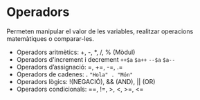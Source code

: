 # Operadors

Permeten manipular el valor de les variables, realitzar operacions matemàtiques o comparar-les.
* Operadors aritmètics: +, -, *, /, % (Mòdul)
* Operadors d'increment i decrement `++$a` `$a++` `--$a` `$a--`
* Operadors d’assignació: =, +=, -=, .=
* Operadors de cadenes: **.** `"Hola" . "Món"`
* Operadors lògics: !(NEGACIÓ), && (AND), || (OR)
* Operadors condicionals: ==, !=, >, <, >=, <=
